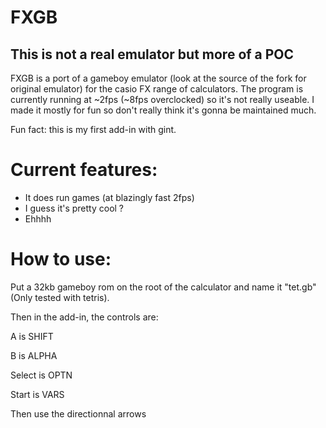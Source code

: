 # FXGB
## This is not a real emulator but more of a POC
FXGB is a port of a gameboy emulator (look at the source of the fork for original emulator) for the casio FX range of calculators.
The program is currently running at ~2fps (~8fps overclocked) so it's not really useable.
I made it mostly for fun so don't really think it's gonna be maintained much.

Fun fact: this is my first add-in with gint.

# Current features:
* It does run games (at blazingly fast 2fps)
* I guess it's pretty cool ?
* Ehhhh

# How to use:
Put a 32kb gameboy rom on the root of the calculator and name it "tet.gb" (Only tested with tetris).

Then in the add-in, the controls are:

A is SHIFT

B is ALPHA

Select is OPTN

Start is VARS

Then use the directionnal arrows